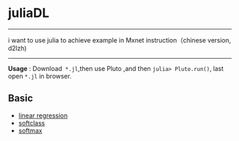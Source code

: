 # juliaDL



***

i want to use julia to achieve example in Mxnet instruction（chinese version, d2lzh)

***

**Usage** : Download` *.jl`,then use Pluto ,and then `julia> Pluto.run()`, last open `*.jl` in browser.

## Basic

- [linear regression](https://github.com/ZhouZhuofei/juliaDL/blob/main/Basic/LinearRegression.jl)
- [softclass](https://github.com/ZhouZhuofei/juliaDL/blob/main/Basic/softclass.jl)
- [softmax](https://github.com/ZhouZhuofei/juliaDL/blob/main/Basic/softmax1.jl)
